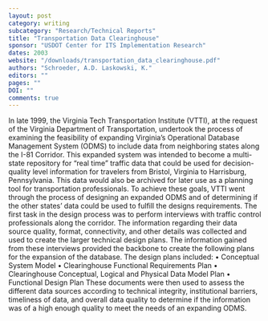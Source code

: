 ```yaml
---
layout: post
category: writing
subcategory: "Research/Technical Reports"
title: "Transportation Data Clearinghouse"
sponsor: "USDOT Center for ITS Implementation Research"
dates: 2003
website: "/downloads/transportation_data_clearinghouse.pdf"
authors: "Schroeder, A.D. Laskowski, K."
editors: ""
pages: ""
DOI: ""
comments: true
---
```


In late 1999, the Virginia Tech Transportation Institute (VTTI), at the request of the Virginia Department of Transportation, undertook the process of examining the feasibility of expanding Virginia’s Operational Database Management System (ODMS) to include data from neighboring states along the I-81 Corridor. This expanded system was intended to become a multi-state repository for “real time” traffic data that could be used for decision-quality level information for travelers from Bristol, Virginia to Harrisburg, Pennsylvania. This data would also be archived for later use as a planning tool for transportation professionals.
To achieve these goals, VTTI went through the process of designing an expanded ODMS and of determining if the other states’ data could be used to fulfill the designs requirements. The first task in the design process was to perform interviews with traffic control professionals along the corridor. The information regarding their data source quality, format, connectivity, and other details was collected and used to create the larger technical design plans.
The information gained from these interviews provided the backbone to create the following plans for the expansion of the database. The design plans included:
• Conceptual System Model
• Clearinghouse Functional Requirements Plan
• Clearinghouse Conceptual, Logical and Physical Data Model Plan
• Functional Design Plan
These documents were then used to assess the different data sources according to technical integrity, institutional barriers, timeliness of data, and overall data quality to determine if the information was of a high enough quality to meet the needs of an expanding ODMS.
